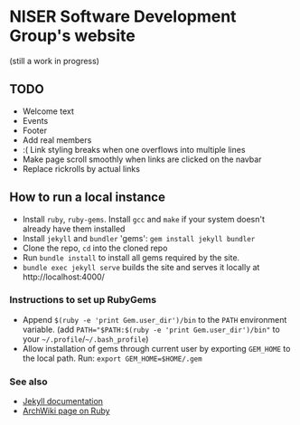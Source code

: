 # NISER Software Development Group's website
(still a work in progress)

## TODO
* Welcome text
* Events
* Footer
* Add real members
* :( Link styling breaks when one overflows into multiple lines
* Make page scroll smoothly when links are clicked on the navbar
* Replace rickrolls by actual links

## How to run a local instance
* Install `ruby`, `ruby-gems`. Install `gcc` and `make` if your system doesn't already have them installed
* Install `jekyll` and `bundler` 'gems': `gem install jekyll bundler`
* Clone the repo, `cd` into the cloned repo
* Run `bundle install` to install all gems required by the site.
* `bundle exec jekyll serve` builds the site and serves it locally at http://localhost:4000/

### Instructions to set up RubyGems
* Append `$(ruby -e 'print Gem.user_dir')/bin` to the `PATH` environment variable. (add `PATH="$PATH:$(ruby -e 'print Gem.user_dir')/bin"` to your `~/.profile`/`~/.bash_profile`)
* Allow installation of gems through current user by exporting `GEM_HOME` to the local path. Run: `export GEM_HOME=$HOME/.gem`

### See also
* [Jekyll documentation](https://jekyllrb.com/docs/)
* [ArchWiki page on Ruby](https://wiki.archlinux.org/index.php/Ruby)
